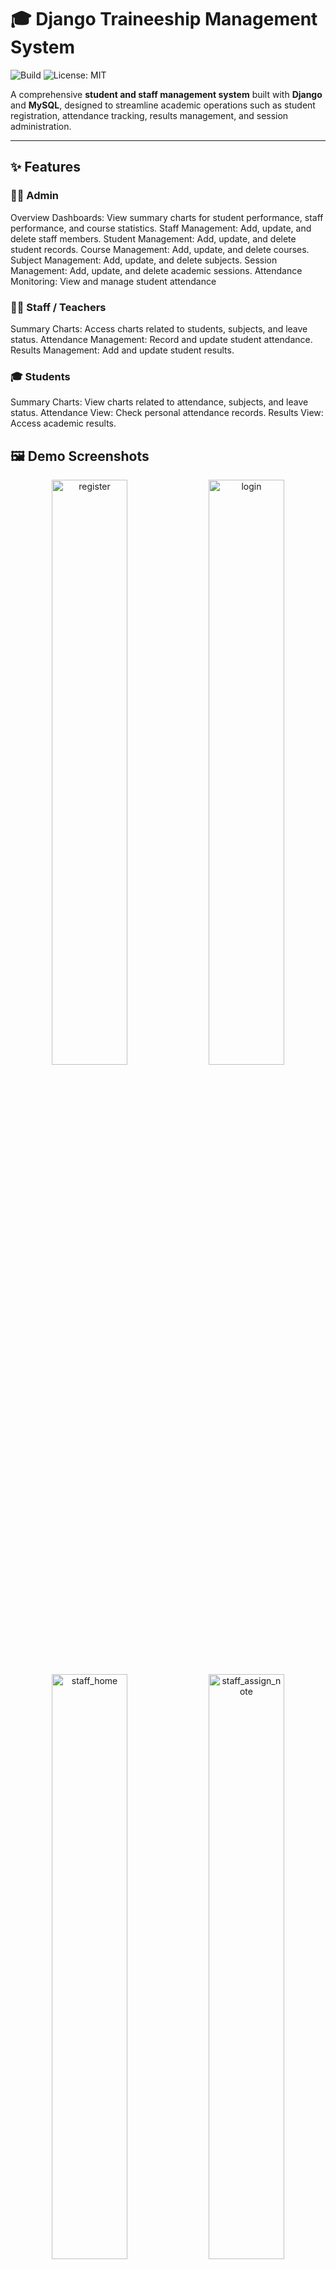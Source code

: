# 🎓 Django Traineeship Management System
![Build](https://github.com/heyitsmanal/django_traineeship_management/actions/workflows/python-tests.yml/badge.svg)
![License: MIT](https://img.shields.io/badge/License-MIT-yellow.svg)

A comprehensive **student and staff management system** built with **Django** and **MySQL**, designed to streamline academic operations such as student registration, attendance tracking, results management, and session administration.

---

## ✨ Features

### 👨‍💼 Admin

Overview Dashboards: View summary charts for student performance, staff performance, and course statistics.
Staff Management: Add, update, and delete staff members.
Student Management: Add, update, and delete student records.
Course Management: Add, update, and delete courses.
Subject Management: Add, update, and delete subjects.
Session Management: Add, update, and delete academic sessions.
Attendance Monitoring: View and manage student attendance


### 👩‍🏫 Staff / Teachers

Summary Charts: Access charts related to students, subjects, and leave status.
Attendance Management: Record and update student attendance.
Results Management: Add and update student results.


### 🎓 Students

Summary Charts: View charts related to attendance, subjects, and leave status.
Attendance View: Check personal attendance records.
Results View: Access academic results.



## 🖼️ Demo Screenshots

<div align="center">
  <img src="https://github.com/user-attachments/assets/2f4f0dfa-98ad-42f0-b576-6bc69871740c" alt="register" width="49%">
  <img src="https://github.com/user-attachments/assets/76283aa8-a6b8-4e06-85b5-4cd612078992" alt="login" width="49%">
  <br/>
  <img src="https://github.com/user-attachments/assets/48daa0b1-0445-44ed-81b0-64fd240299f5" alt="staff_home" width="49%">
  <img src="https://github.com/user-attachments/assets/45fee527-43fb-42b8-93da-8a151a316754" alt="staff_assign_note" width="49%">
  <br/>
  <img src="https://github.com/user-attachments/assets/1576c9cf-437c-48d1-ac49-b9253dd34f70" alt="staff_validate_project" width="49%">
  <img src="https://github.com/user-attachments/assets/3621e6d2-e5bd-48d6-a96b-8e004961e385" alt="student_view_notes" width="49%">
  <br/>
  <img src="https://github.com/user-attachments/assets/07b6aabe-8ee7-4c1a-80e0-51b87bbfa6c6" alt="admin_home" width="49%">
  <img src="https://github.com/user-attachments/assets/1acb7aaf-a785-4ca7-b8ed-f6d8e02ff54a" alt="admin_group_timetable" width="49%">
  <br/>
  <div align="center">
  <img src="https://github.com/user-attachments/assets/67bd4605-a1ba-444f-8f4a-991fe2e96e16" alt="admin_manage_groups" width="40%">
  <img src="https://github.com/user-attachments/assets/091f8137-4d68-4468-b0d1-9c75b1a8e701" alt="admin_attendance_report" width="50%">
  </div>
  <br/>
  <img src="https://github.com/user-attachments/assets/4f3ee40b-1726-42c1-990b-958aef38ca7a" alt="homepage" width="49%">
  
</div>




---

## ⚙️ Installation

### 1️⃣ Clone the Repository
```bash
git clone https://github.com/heyitsmanal/django_traineeship_management.git
cd django_traineeship_management
